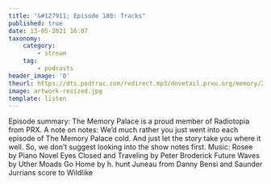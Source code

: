 ```yaml
---
title: "&#127911; Episode 180: Tracks"
published: true
date: 13-05-2021 16:07
taxonomy:
    category:
        - stream
    tag:
        - podcasts
header_image: '0'
theurl: https://dts.podtrac.com/redirect.mp3/dovetail.prxu.org/memory/2636fe76-c91b-482e-9f37-227af9bbbdc4/thememorypalace.mp3
image: artwork-resized.jpg
template: listen
--- 
```

Episode summary: The Memory Palace is a proud member of Radiotopia from PRX. A note on notes: We’d much rather you just went into each episode of The Memory Palace cold. And just let the story take you where it well. So, we don’t suggest looking into the show notes first. Music: Rosee by Piano Novel Eyes Closed and Traveling by Peter Broderick Future Waves by Uther Moads Go Home by h. hunt Juneau from Danny Bensi and Saunder Jurrians score to Wildlike

